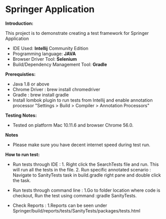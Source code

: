 Springer Application
====================================

**Introduction:**

This project is to demonstrate creating a test framework for Springer Application
  * IDE Used: **Intellij** Community Edition
  * Programming language: **JAVA**
  * Browser Driver Tool: **Selenium**
  * Build/Dependency Management Tool: **Gradle**

**Prerequisties:**

 * Java 1.8 or above
 * Chrome Driver : brew install chromedriver
 * Gradle : brew install gradle
 * Install lombok plugin to run tests from Intellij and enable annotation processor
 "Settings > Build > Compiler > Annotation Processors"


**Testing Notes:**

* Tested on platform Mac 10.11.6 and browser Chrome 56.0.

**Notes**

* Please make sure you have decent internet speed during test run.

**How to run test:**

* Run tests through IDE :
       1. Right click the SearchTests file and run. This will run all the tests in the file.
       2. Run specific annotated scenario : Navigate to SanityTests task in build.gradle right pane and double click the task.

* Run tests through command line :
     1.Go to folder location where code is checkout, Run the test using command :gradle SanityTests.
* Check Reports :
     1.Reports can be seen under Springer/build/reports/tests/SanityTests/packages/tests.html